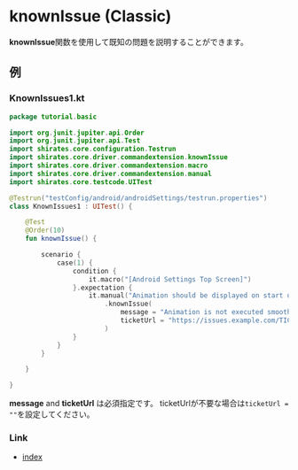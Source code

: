 # knownIssue (Classic)

**knownIssue**関数を使用して既知の問題を説明することができます。

## 例

### KnownIssues1.kt

```kotlin
package tutorial.basic

import org.junit.jupiter.api.Order
import org.junit.jupiter.api.Test
import shirates.core.configuration.Testrun
import shirates.core.driver.commandextension.knownIssue
import shirates.core.driver.commandextension.macro
import shirates.core.driver.commandextension.manual
import shirates.core.testcode.UITest

@Testrun("testConfig/android/androidSettings/testrun.properties")
class KnownIssues1 : UITest() {

    @Test
    @Order(10)
    fun knownIssue() {

        scenario {
            case(1) {
                condition {
                    it.macro("[Android Settings Top Screen]")
                }.expectation {
                    it.manual("Animation should be displayed on start up.")
                        .knownIssue(
                            message = "Animation is not executed smoothly.",
                            ticketUrl = "https://issues.example.com/TICKET-1234"
                        )
                }
            }
        }

    }

}
```

**message** and **ticketUrl** は必須指定です。 ticketUrlが不要な場合は`ticketUrl = ""`を設定してください。

### Link

- [index](../../../index_ja.md)
